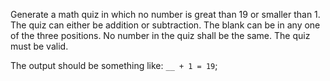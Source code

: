 Generate a math quiz in which no number is great than 19 or smaller than 1. The quiz can either be addition or subtraction. The blank can be in any one of the three positions. No number in the quiz shall be the same. The quiz must be valid.

The output should be something like: `__ + 1 = 19`;